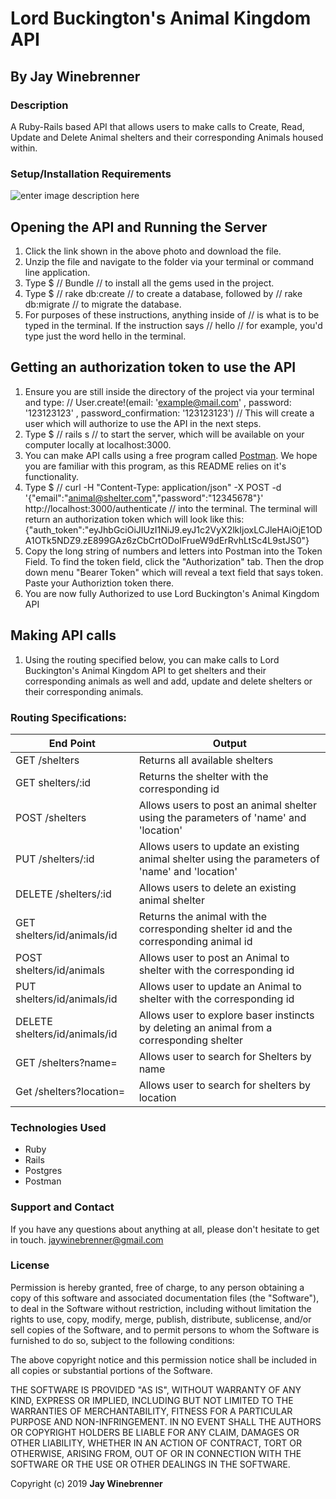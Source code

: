 # Lord Buckington's Animal Kingdom API

## By **Jay Winebrenner**

### Description
A Ruby-Rails based API that allows users to make calls to Create, Read, Update and Delete Animal shelters and their corresponding Animals housed within.

### Setup/Installation Requirements
![enter image description here](https://i.imgur.com/KW12jKcl.jpg)

## Opening the API and Running the Server
 1. Click the link shown in the above photo and download the file.
 2. Unzip the file and navigate to the folder via your terminal or command line application.
 3. Type $ // Bundle // to install all the gems used in the project.
 4. Type $ // rake db:create // to create a database, followed by // rake db:migrate // to migrate the database.
 5. For purposes of these instructions, anything inside of // is what is to be typed in the terminal. If the instruction says // hello // for example, you'd type just the word hello in the terminal.

## Getting an authorization token to use the API
1. Ensure you are still inside the directory of the project via your terminal and type:
// User.create!(email: 'example@mail.com' , password: '123123123' , password_confirmation: '123123123') //
This will create a user which will authorize to use the API in the next steps.
2. Type $ // rails s  // to start the server, which will be available on your computer locally at localhost:3000.
3. You can make API calls using a free program called [Postman](https://www.getpostman.com/). We hope you are familiar with this program, as this README relies on it's functionality.
4. Type $ // curl -H "Content-Type: application/json" -X POST -d '{"email":"animal@shelter.com","password":"12345678"}' http://localhost:3000/authenticate // into the terminal. The terminal will return an authorization token which will look like this:
{"auth_token":"eyJhbGciOiJIUzI1NiJ9.eyJ1c2VyX2lkIjoxLCJleHAiOjE1ODA1OTk5NDZ9.zE899GAz6zCbCrtODoIFrueW9dErRvhLtSc4L9stJS0"}
5. Copy the long string of numbers and letters into Postman into the Token Field. To find the token field, click the "Authorization" tab. Then the drop down menu "Bearer Token" which will reveal a text field that says token. Paste your Authoriztion token there.
6. You are now fully Authorized to use Lord Buckington's Animal Kingdom API

## Making API calls
1. Using the routing specified below, you can make calls to Lord Buckington's Animal Kingdom API to get shelters and their corresponding animals as well and add, update and delete shelters or their corresponding animals.

### Routing Specifications:
|End Point |Output|
|---|---|
| GET /shelters | Returns all available shelters |
| GET shelters/:id | Returns the shelter with the corresponding id |
| POST /shelters | Allows users to post an animal shelter using the parameters of 'name' and 'location'|
| PUT /shelters/:id | Allows users to update an existing animal shelter using the parameters of 'name' and 'location'|
| DELETE /shelters/:id | Allows users to delete an existing animal shelter |
| GET shelters/id/animals/id| Returns the animal with the corresponding shelter id and the corresponding animal id |
| POST shelters/id/animals | Allows user to post an Animal to shelter with the corresponding id |
| PUT shelters/id/animals/id | Allows user to update an Animal to shelter with the corresponding id |
| DELETE shelters/id/animals/id  | Allows user to explore baser instincts by deleting an animal from a corresponding shelter |
| GET /shelters?name= | Allows user to search for Shelters by name |
| Get /shelters?location= | Allows user to search for shelters by location |

### Technologies Used

 - Ruby
 - Rails
 - Postgres
 - Postman

### Support and Contact

If you have any questions about anything at all, please don't hesitate to get in touch. jaywinebrenner@gmail.com


### License

Permission is hereby granted, free of charge, to any person obtaining a copy of this software and associated documentation files (the "Software"), to deal in the Software without restriction, including without limitation the rights to use, copy, modify, merge, publish, distribute, sublicense, and/or sell copies of the Software, and to permit persons to whom the Software is furnished to do so, subject to the following conditions:

The above copyright notice and this permission notice shall be included in all copies or substantial portions of the Software.

THE SOFTWARE IS PROVIDED "AS IS", WITHOUT WARRANTY OF ANY KIND, EXPRESS OR IMPLIED, INCLUDING BUT NOT LIMITED TO THE WARRANTIES OF MERCHANTABILITY, FITNESS FOR A PARTICULAR PURPOSE AND NON-INFRINGEMENT. IN NO EVENT SHALL THE AUTHORS OR COPYRIGHT HOLDERS BE LIABLE FOR ANY CLAIM, DAMAGES OR OTHER LIABILITY, WHETHER IN AN ACTION OF CONTRACT, TORT OR OTHERWISE, ARISING FROM, OUT OF OR IN CONNECTION WITH THE SOFTWARE OR THE USE OR OTHER DEALINGS IN THE SOFTWARE.

Copyright (c) 2019 **Jay Winebrenner**
